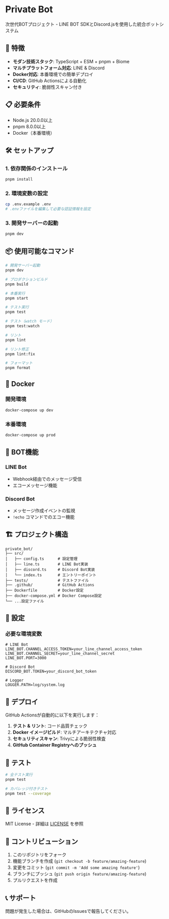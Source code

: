 # Private Bot

次世代BOTプロジェクト - LINE BOT SDKとDiscord.jsを使用した統合ボットシステム

## 🚀 特徴

- **モダン技術スタック**: TypeScript + ESM + pnpm + Biome
- **マルチプラットフォーム対応**: LINE & Discord
- **Docker対応**: 本番環境での簡単デプロイ
- **CI/CD**: GitHub Actionsによる自動化
- **セキュリティ**: 脆弱性スキャン付き

## 📋 必要条件

- Node.js 20.0.0以上
- pnpm 8.0.0以上
- Docker（本番環境）

## 🛠 セットアップ

### 1. 依存関係のインストール

```bash
pnpm install
```

### 2. 環境変数の設定

```bash
cp .env.example .env
# .envファイルを編集して必要な認証情報を設定
```

### 3. 開発サーバーの起動

```bash
pnpm dev
```

## 📦 使用可能なコマンド

```bash
# 開発サーバー起動
pnpm dev

# プロダクションビルド
pnpm build

# 本番実行
pnpm start

# テスト実行
pnpm test

# テスト（watch モード）
pnpm test:watch

# リント
pnpm lint

# リント修正
pnpm lint:fix

# フォーマット
pnpm format
```

## 🐳 Docker

### 開発環境

```bash
docker-compose up dev
```

### 本番環境

```bash
docker-compose up prod
```

## 🤖 BOT機能

### LINE Bot

- Webhook経由でのメッセージ受信
- エコーメッセージ機能

### Discord Bot

- メッセージ作成イベントの監視
- `!echo` コマンドでのエコー機能

## 🏗 プロジェクト構造

```
private_bot/
├── src/
│   ├── config.ts      # 設定管理
│   ├── line.ts        # LINE Bot実装
│   ├── discord.ts     # Discord Bot実装
│   └── index.ts       # エントリーポイント
├── tests/             # テストファイル
├── .github/           # GitHub Actions
├── Dockerfile         # Docker設定
├── docker-compose.yml # Docker Compose設定
└── ...設定ファイル
```

## 🔧 設定

### 必要な環境変数

```env
# LINE Bot
LINE_BOT.CHANNEL_ACCESS_TOKEN=your_line_channel_access_token
LINE_BOT.CHANNEL_SECRET=your_line_channel_secret
LINE_BOT.PORT=3000

# Discord Bot
DISCORD_BOT.TOKEN=your_discord_bot_token

# Logger
LOGGER.PATH=log/system.log
```

## 🚀 デプロイ

GitHub Actionsが自動的に以下を実行します：

1. **テスト & リント**: コード品質チェック
2. **Docker イメージビルド**: マルチアーキテクチャ対応
3. **セキュリティスキャン**: Trivyによる脆弱性検査
4. **GitHub Container Registryへのプッシュ**

## 🧪 テスト

```bash
# 全テスト実行
pnpm test

# カバレッジ付きテスト
pnpm test --coverage
```

## 📄 ライセンス

MIT License - 詳細は [LICENSE](LICENSE) を参照

## 🤝 コントリビューション

1. このリポジトリをフォーク
2. 機能ブランチを作成 (`git checkout -b feature/amazing-feature`)
3. 変更をコミット (`git commit -m 'Add some amazing feature'`)
4. ブランチにプッシュ (`git push origin feature/amazing-feature`)
5. プルリクエストを作成

## 📞 サポート

問題が発生した場合は、GitHubのIssuesで報告してください。
